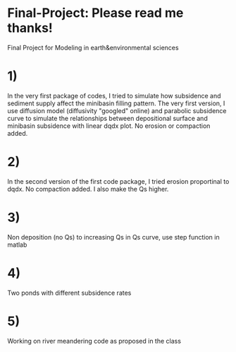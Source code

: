 # Final-Project: Please read me thanks!
Final Project for Modeling in earth&amp;environmental sciences
# 1) 
In the very first package of codes, I tried to simulate how subsidence and sediment supply affect the minibasin filling pattern. The very first version, I use diffusion model (diffusivity "googled" online) and parabolic subsidence curve to simulate the relationships between depositional surface and minibasin subsidence with linear dqdx plot. No erosion or compaction added.
# 2) 
In the second version of the first code package, I tried erosion proportinal to dqdx. No compaction added. I also make the Qs higher.

# 3)
Non deposition (no Qs) to increasing Qs in Qs curve, use step function in matlab

# 4)
Two ponds with different subsidence rates

# 5) 
Working on river meandering code as proposed in the class

